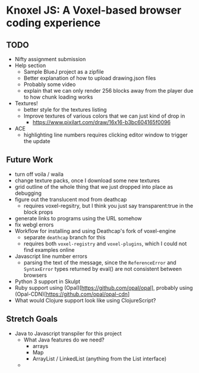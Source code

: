 # Knoxel JS: A Voxel-based browser coding experience

## TODO
* Nifty assignment submission
* Help section
    * Sample BlueJ project as a zipfile
    * Better explanation of how to upload drawing.json files
    * Probably some video
    * explain that we can only render 256 blocks away from the player due to how chunk loading works
* Textures!
    * better style for the textures listing
    * Improve textures of various colors that we can just kind of drop in
        * https://www.pixilart.com/draw/16x16-b3bc604165f0096
* ACE
    * highlighting line numbers requires clicking editor window to trigger the update


## Future Work
* turn off voila / waila
* change texture packs, once I download some new textures
* grid outline of the whole thing that we just dropped into place as debugging
* figure out the translucent mod from deathcap
    * requires voxel-regsitry, but I think you just say transparent:true in the block props
* generate links to programs using the URL somehow
* fix webgl errors
* Workflow for installing and using Deathcap's fork of voxel-engine
    * separate `deathcap` branch for this
    * requires both `voxel-registry` and `voxel-plugins`, which I could not find examples online
* Javascript line number errors
    * parsing the text of the message, since the `ReferenceError` and `SyntaxError` types returned by eval() are not consistent between browsers
* Python 3 support in Skulpt
* Ruby support using (Opal)[https://github.com/opal/opal], probably using (Opal-CDN)[https://github.com/opal/opal-cdn]
* What would Clojure support look like using ClojureScript?

## Stretch Goals
* Java to Javascript transpiler for this project
    * What Java features do we need?
        * arrays
        * Map
        * ArrayList / LinkedList (anything from the List interface)
    * 
